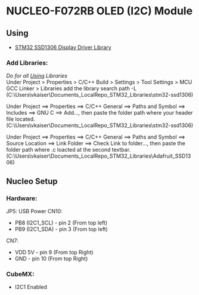 # NUCLEO-F072RB OLED (I2C) Module

## Using
- [STM32 SSD1306 Display Driver Library](https://github.com/afiskon/stm32-ssd1306)

### Add Libraries:
_Do for all [Using](#Using) Libraries_  
Under Project > Properties > C/C++ Build > Settings > Tool Settings > MCU GCC Linker > Libraries add the library search path -L
(C:\Users\vkaiser\Documents\_LocalRepo\_STM32\_Libraries\stm32-ssd1306)

Under  Project ==> Properties ==> C/C++ General ==> Paths and Symbol
==> Includes ==> GNU C ==> Add…, then paste the folder path where your header file located.
(C:\Users\vkaiser\Documents\_LocalRepo\_STM32\_Libraries\stm32-ssd1306)

Under Project ==> Properties ==> C/C++ General ==> Paths and Symbol
==> Source Location ==> Link Folder ==> Check Link to folder…, then paste the folder path where .c loacted at the second textbar.
(C:\Users\vkaiser\Documents\_LocalRepo\_STM32\_Libraries\Adafruit_SSD1306)

## Nucleo Setup
### Hardware:
JP5: USB Power
CN10: 
- PB8 (I2C1_SCL) - pin 2 (From top left)
- PB9 (I2C1_SDA) - pin 3 (From top left)  

CN7:
- VDD 5V - pin 9 (From top Right)
- GND - pin 10 (From top Right)

### CubeMX:
- I2C1 Enabled

